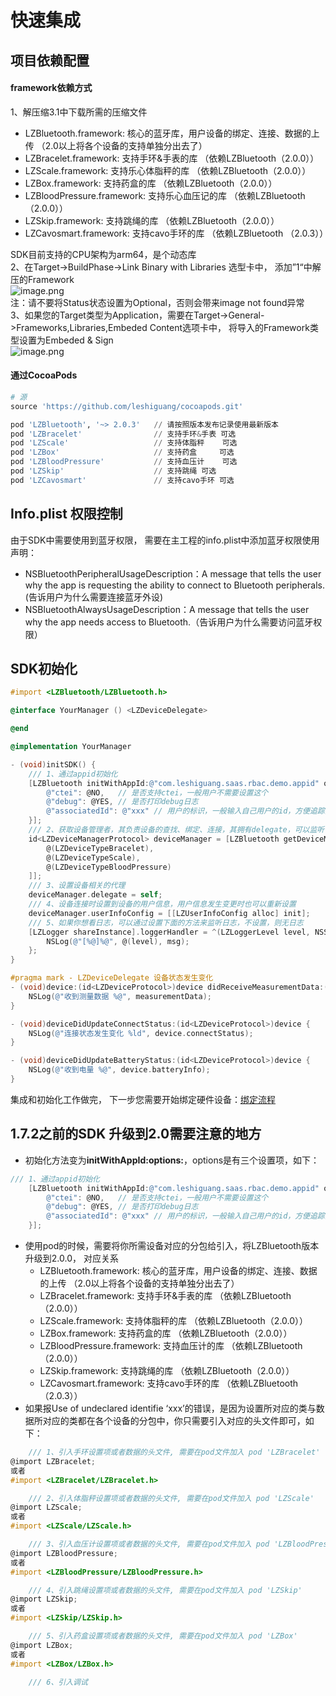 <a name="Sz8dP"></a>
# 快速集成
<a name="UCnol"></a>
## 项目依赖配置
<a name="5ufzw"></a>
#### framework依赖方式
1、解压缩3.1中下载所需的压缩文件

- LZBluetooth.framework: 核心的蓝牙库，用户设备的绑定、连接、数据的上传 （2.0以上将各个设备的支持单独分出去了）
- LZBracelet.framework: 支持手环&手表的库 （依赖LZBluetooth（2.0.0））
- LZScale.framework: 支持乐心体脂秤的库 （依赖LZBluetooth（2.0.0））
- LZBox.framework: 支持药盒的库 （依赖LZBluetooth（2.0.0））
- LZBloodPressure.framework: 支持乐心血压记的库 （依赖LZBluetooth（2.0.0））
- LZSkip.framework: 支持跳绳的库 （依赖LZBluetooth（2.0.0））
- LZCavosmart.framework: 支持cavo手环的库 （依赖LZBluetooth （2.0.3））

SDK目前支持的CPU架构为arm64，是个动态库<br />2、在Target->BuildPhase->Link Binary with Libraries 选型卡中， 添加”1“中解压的Framework<br />![image.png](https://cdn.nlark.com/yuque/0/2021/png/223399/1610680095972-3b725270-12df-4385-b7cd-a96f2a5670b0.png#averageHue=%23f8f8f8&crop=0&crop=0&crop=1&crop=1&height=92&id=VoiAv&margin=%5Bobject%20Object%5D&name=image.png&originHeight=184&originWidth=1958&originalType=binary&ratio=1&rotation=0&showTitle=false&size=40827&status=done&style=none&title=&width=979)<br />注：请不要将Status状态设置为Optional，否则会带来image not found异常<br />3、如果您的Target类型为Application，需要在Target->General->Frameworks,Libraries,Embeded Content选项卡中， 将导入的Framework类型设置为Embeded & Sign <br />![image.png](https://cdn.nlark.com/yuque/0/2021/png/223399/1610680041082-f5c12478-8fa5-4166-9b48-9f12c99fbdfc.png#averageHue=%23f1f1f1&crop=0&crop=0&crop=1&crop=1&height=89&id=VkOf8&margin=%5Bobject%20Object%5D&name=image.png&originHeight=178&originWidth=1532&originalType=binary&ratio=1&rotation=0&showTitle=false&size=44411&status=done&style=none&title=&width=766)
<a name="wvQrb"></a>
#### 通过CocoaPods
```python
# 源
source 'https://github.com/leshiguang/cocoapods.git'

pod 'LZBluetooth', '~> 2.0.3' 	// 请按照版本发布记录使用最新版本
pod 'LZBracelet'				// 支持手环&手表 可选
pod 'LZScale'					// 支持体脂秤	可选
pod 'LZBox'						// 支持药盒		可选
pod 'LZBloodPressure'			// 支持血压计	可选
pod 'LZSkip'					// 支持跳绳	可选
pod 'LZCavosmart'               // 支持cavo手环 可选
```
	

<a name="A1NbP"></a>
## Info.plist 权限控制
由于SDK中需要使用到蓝牙权限， 需要在主工程的info.plist中添加蓝牙权限使用声明：

- NSBluetoothPeripheralUsageDescription：A message that tells the user why the app is requesting the ability to connect to Bluetooth peripherals.(告诉用户为什么需要连接蓝牙外设)
- NSBluetoothAlwaysUsageDescription：A message that tells the user why the app needs access to Bluetooth.（告诉用户为什么需要访问蓝牙权限）

<a name="cf2a4d11"></a>
## SDK初始化
```objectivec
#import <LZBluetooth/LZBluetooth.h>

@interface YourManager () <LZDeviceDelegate>

@end

@implementation YourManager

- (void)initSDK() {
    /// 1、通过appid初始化
	[LZBluetooth initWithAppId:@"com.leshiguang.saas.rbac.demo.appid" options:@{
        @"ctei": @NO,	// 是否支持ctei，一般用户不需要设置这个
        @"debug": @YES,	// 是否打印debug日志
        @"associatedId": @"xxx"	// 用户的标识，一般输入自己用户的id，方便追踪问题
    }];
    /// 2、获取设备管理者，其负责设备的查找、绑定、连接，其拥有delegate，可以监听设备数据
    id<LZDeviceManagerProtocol> deviceManager = [LZBluetooth getDeviceManagerWithDeviceTypes:@[
        @(LZDeviceTypeBracelet),
        @(LZDeviceTypeScale),
        @(LZDeviceTypeBloodPressure)
    ]];
    /// 3、设置设备相关的代理
    deviceManager.delegate = self;
    /// 4、设备连接时设置到设备的用户信息，用户信息发生变更时也可以重新设置
    deviceManager.userInfoConfig = [[LZUserInfoConfig alloc] init];
    /// 5、如果你想看日志，可以通过设置下面的方法来监听日志，不设置，则无日志
    [LZLogger shareInstance].loggerHandler = ^(LZLoggerLevel level, NSString * _Nonnull msg) {
        NSLog(@"[%@]%@", @(level), msg);
    };
}

#pragma mark - LZDeviceDelegate 设备状态发生变化
- (void)device:(id<LZDeviceProtocol>)device didReceiveMeasurementData:(id<LZMeasurementDataProtocol>)measurementData {
    NSLog(@"收到测量数据 %@", measurementData);
}

- (void)deviceDidUpdateConnectStatus:(id<LZDeviceProtocol>)device {
    NSLog(@"连接状态发生变化 %ld", device.connectStatus);
}

- (void)deviceDidUpdateBatteryStatus:(id<LZDeviceProtocol>)device {
    NSLog(@"收到电量 %@", device.batteryInfo);
}
```

集成和初始化工作做完， 下一步您需要开始绑定硬件设备：[绑定流程](/dev-ios/bluetooth/reference/device)

<a name="pfwHS"></a>
## 1.7.2之前的SDK 升级到2.0需要注意的地方

- 初始化方法变为**initWithAppId:options:**，options是有三个设置项，如下：
```objectivec
/// 1、通过appid初始化
	[LZBluetooth initWithAppId:@"com.leshiguang.saas.rbac.demo.appid" options:@{
        @"ctei": @NO,	// 是否支持ctei，一般用户不需要设置这个
        @"debug": @YES,	// 是否打印debug日志
        @"associatedId": @"xxx"	// 用户的标识，一般输入自己用户的id，方便追踪问题
    }];
```

- 使用pod的时候，需要将你所需设备对应的分包给引入，将LZBluetooth版本升级到2.0.0， 对应关系
   - LZBluetooth.framework: 核心的蓝牙库，用户设备的绑定、连接、数据的上传 （2.0以上将各个设备的支持单独分出去了）
   - LZBracelet.framework: 支持手环&手表的库 （依赖LZBluetooth（2.0.0））
   - LZScale.framework: 支持体脂秤的库 （依赖LZBluetooth（2.0.0））
   - LZBox.framework: 支持药盒的库 （依赖LZBluetooth（2.0.0））
   - LZBloodPressure.framework: 支持血压计的库 （依赖LZBluetooth（2.0.0））
   - LZSkip.framework: 支持跳绳的库 （依赖LZBluetooth（2.0.0））
   - LZCavosmart.framework: 支持cavo手环的库 （依赖LZBluetooth （2.0.3））
- 如果报Use of undeclared identifie ‘xxx’的错误，是因为设置所对应的类与数据所对应的类都在各个设备的分包中，你只需要引入对应的头文件即可，如下：
```objectivec
	/// 1、引入手环设置项或者数据的头文件, 需要在pod文件加入 pod 'LZBracelet'
@import LZBracelet;
或者
#import <LZBracelet/LZBracelet.h>

	/// 2、引入体脂秤设置项或者数据的头文件, 需要在pod文件加入 pod 'LZScale'
@import LZScale;
或者
#import <LZScale/LZScale.h>

	/// 3、引入血压计设置项或者数据的头文件, 需要在pod文件加入 pod 'LZBloodPressure'
@import LZBloodPressure;
或者
#import <LZBloodPressure/LZBloodPressure.h>

	/// 4、引入跳绳设置项或者数据的头文件, 需要在pod文件加入 pod 'LZSkip'
@import LZSkip;
或者
#import <LZSkip/LZSkip.h>

	/// 5、引入药盒设置项或者数据的头文件, 需要在pod文件加入 pod 'LZBox'
@import LZBox;
或者
#import <LZBox/LZBox.h>

	/// 6、引入调试

```



